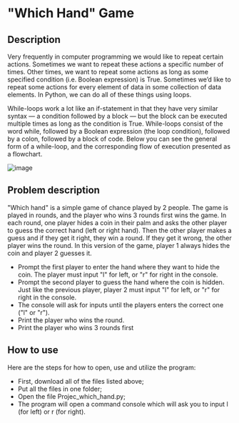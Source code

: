 # "Which Hand" Game

## Description

Very frequently in computer programming we would like to repeat certain actions. Sometimes we want to repeat these actions a specific number of times. Other times, we want to repeat some actions as long as some specified condition (i.e. Boolean expression) is True. Sometimes we’d like to repeat some actions for every element of data in some collection of data elements. In Python, we can do all of these things using loops.

While-loops work a lot like an if-statement in that they have very similar syntax — a condition followed by a block — but the block can be executed multiple times as long as the condition is True. While-loops consist of the word while, followed by a Boolean expression (the loop condition), followed by a colon, followed by a block of code. Below you can see the general form of a while-loop, and the corresponding flow of execution presented as a flowchart.

![image](https://user-images.githubusercontent.com/86201781/128745413-a4efa84f-8e31-45a9-98e9-51ecddbd0bc7.png)

## Problem description

"Which hand" is a simple game of chance played by 2 people. The game is played in rounds, and the player who wins 3 rounds first wins the game. In each round, one player hides a coin in their palm and asks the other player to guess the correct hand (left or right hand). Then the other player makes a guess and if they get it right, they win a round. If they get it wrong, the other player wins the round. In this version of the game, player 1 always hides the coin and player 2 guesses it.

- Prompt the first player to enter the hand where they want to hide the coin. The player must input "l" for left, or "r" for right in the console.
- Prompt the second player to guess the hand where the coin is hidden. Just like the previous player, player 2 must input "l" for left, or "r" for right in the console.
- The console will ask for inputs until the players enters the correct one ("l" or "r").
- Print the player who wins the round.
- Print the player who wins 3 rounds first

## How to use

Here are the steps for how to open, use and utilize the program:

- First, download all of the files listed above;
- Put all the files in one folder;
- Open the file Projec_which_hand.py;
- The program will open a command console which will ask you to input l (for left) or r (for right).
